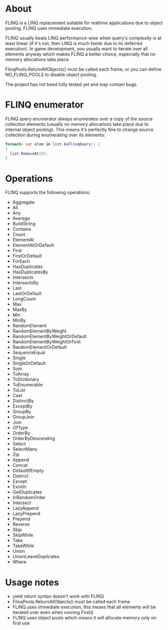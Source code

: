 # About
FLINQ is a LINQ replacement suitable for realtime applications due to object pooling. FLINQ uses immediate execution.

FLINQ usually beats LINQ performance-wise when query's complexity is at least linear (if it's not, then LINQ is much faster due to its deferred execution). In game development, you usually want to iterate over all elements anyway which makes FLINQ a better choice, especially that no memory allocations take place.

FlinqPools.ReturnAllObjects() must be called each frame, or you can define NO_FLINQ_POOLS to disable object pooling.

The project has not beed fully tested yet and may contain bugs.

# FLINQ enumerator

FLINQ query enumerator always enumerates over a copy of the source collection elements (usually no memory allocations take place due to internal object pooling). This means it's perfectly fine to change source collection during enumerating over its elements:

```C#
foreach( var elem in list.AsFlinqQuery() )
{
  list.RemoveAt(0);
}
```

# Operations

FLINQ supports the following operations:
- Aggregate
- All
- Any
- Average
- BuildString
- Contains
- Count
- ElementAt
- ElementAtOrDefault
- First
- FirstOrDefault
- ForEach
- HasDuplicates
- HasDuplicatesBy
- Intersects
- IntersectsBy
- Last
- LastOrDefault
- LongCount
- Max
- MaxBy
- Min
- MinBy
- RandomElement
- RandomElementByWeight
- RandomElementByWeightOrDefault
- RandomElementByWeightOrFirst
- RandomElementOrDefault
- SequenceEqual
- Single
- SingleOrDefault
- Sum
- ToArray
- ToDictionary
- ToEnumerable
- ToList
- Cast
- DistinctBy
- ExceptBy
- GroupBy
- GroupJoin
- Join
- OfType
- OrderBy
- OrderByDescending
- Select
- SelectMany
- Zip
- Append
- Concat
- DefaultIfEmpty
- Distinct
- Except
- ExistIn
- GetDuplicates
- InRandomOrder
- Intersect
- LazyAppend
- LazyPrepend
- Prepend
- Reverse
- Skip
- SkipWhile
- Take
- TakeWhile
- Union
- UnionLeaveDuplicates
- Where

# Usage notes

- yield return syntax doesn't work with FLINQ
- FlinqPools.ReturnAllObjects() must be called each frame
- FLINQ uses immediate execution, this means that all elements will be iterated over even when running First()
- FLINQ uses object pools which means it will allocate memory only on first use
